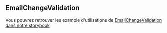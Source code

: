 ## EmailChangeValidation

Vous pouvrez retrouver les example d'utilisations de [EmailChangeValidation dans notre storybook](https://pass-culture.github.io/pass-culture-main/?path=/story/screens-emailchangevalidation--c-1)

